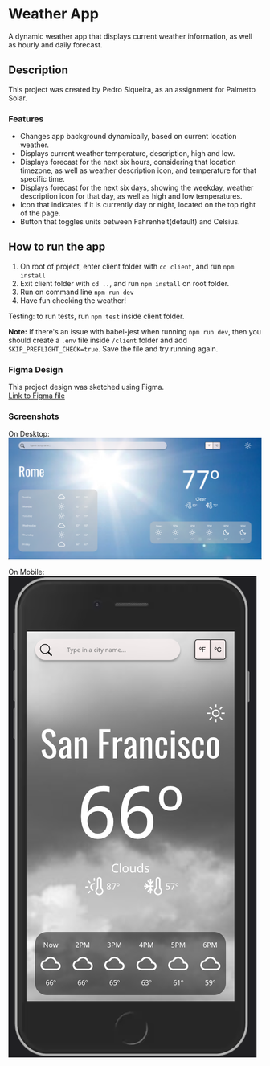 # Weather App

A dynamic weather app that displays current weather information, as well as hourly and daily forecast.

## Description

This project was created by Pedro Siqueira, as an assignment for Palmetto Solar.

### Features

- Changes app background dynamically, based on current location weather.
- Displays current weather temperature, description, high and low.
- Displays forecast for the next six hours, considering that location timezone, as well as weather description icon, and temperature for that specific time.
- Displays forecast for the next six days, showing the weekday, weather description icon for that day, as well as high and low temperatures.
- Icon that indicates if it is currently day or night, located on the top right of the page.
- Button that toggles units between Fahrenheit(default) and Celsius.

## How to run the app

1. On root of project, enter client folder with `cd client`, and run `npm install`
2. Exit client folder with `cd ..`, and run `npm install` on root folder.
3. Run on command line `npm run dev`
4. Have fun checking the weather!

Testing: to run tests, run `npm test` inside client folder.

**Note:** If there's an issue with babel-jest when running `npm run dev`, then you should create a `.env` file inside `/client` folder and add `SKIP_PREFLIGHT_CHECK=true`. Save the file and try running again.

### Figma Design

This project design was sketched using Figma.<br>
[Link to Figma file](https://www.figma.com/file/Lxukrvy2KmXP6AjWVDbFgF/WeatherApp?node-id=635%3A489)

### Screenshots

On Desktop: <br>
![Desktop](/client/src/assets/screenshots/desktop-screenshot.png?raw=true)

On Mobile: <br>
![Mobile](/client/src/assets/screenshots/mobile-screenshot.png?raw=true)
